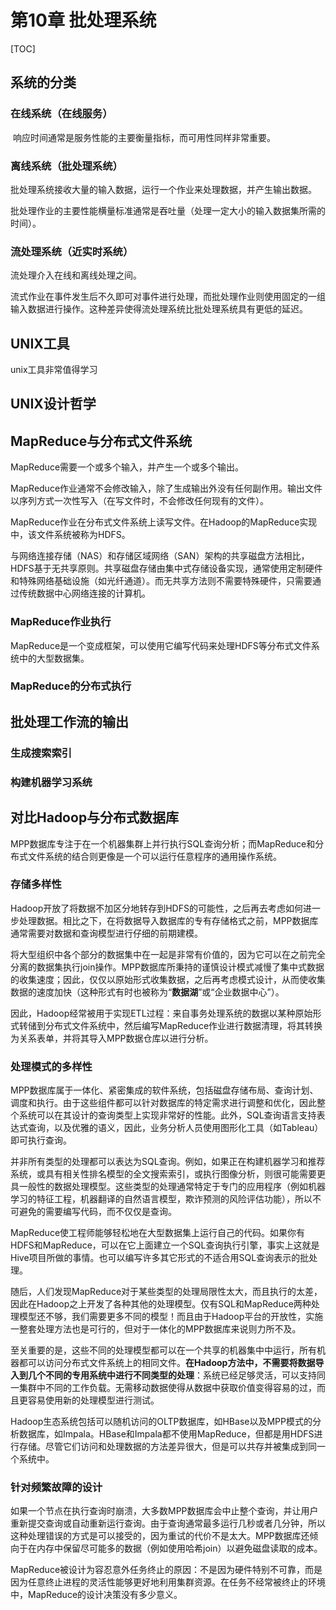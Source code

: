 # 第10章 批处理系统

[TOC]

## 系统的分类

### 在线系统（在线服务）

​	响应时间通常是服务性能的主要衡量指标，而可用性同样非常重要。

### 离线系统（批处理系统）

 批处理系统接收大量的输入数据，运行一个作业来处理数据，并产生输出数据。

批处理作业的主要性能横量标准通常是吞吐量（处理一定大小的输入数据集所需的时间）。

### 流处理系统（近实时系统）

流处理介入在线和离线处理之间。

流式作业在事件发生后不久即可对事件进行处理，而批处理作业则使用固定的一组输入数据进行操作。这种差异使得流处理系统比批处理系统具有更低的延迟。

## UNIX工具

unix工具非常值得学习

## UNIX设计哲学

## MapReduce与分布式文件系统

MapReduce需要一个或多个输入，并产生一个或多个输出。

MapReduce作业通常不会修改输入，除了生成输出外没有任何副作用。输出文件以序列方式一次性写入（在写文件时，不会修改任何现有的文件）。

MapReduce作业在分布式文件系统上读写文件。在Hadoop的MapReduce实现中，该文件系统被称为HDFS。

与网络连接存储（NAS）和存储区域网络（SAN）架构的共享磁盘方法相比，HDFS基于无共享原则。共享磁盘存储由集中式存储设备实现，通常使用定制硬件和特殊网络基础设施（如光纤通道）。而无共享方法则不需要特殊硬件，只需要通过传统数据中心网络连接的计算机。

### MapReduce作业执行

MapReduce是一个变成框架，可以使用它编写代码来处理HDFS等分布式文件系统中的大型数据集。

### MapReduce的分布式执行

## 批处理工作流的输出

### 生成搜索索引

### 构建机器学习系统

## 对比Hadoop与分布式数据库

MPP数据库专注于在一个机器集群上并行执行SQL查询分析；而MapReduce和分布式文件系统的结合则更像是一个可以运行任意程序的通用操作系统。

### 存储多样性

Hadoop开放了将数据不加区分地转存到HDFS的可能性，之后再去考虑如何进一步处理数据。相比之下，在将数据导入数据库的专有存储格式之前，MPP数据库通常需要对数据和查询模型进行仔细的前期建模。

将大型组织中各个部分的数据集中在一起是非常有价值的，因为它可以在之前完全分离的数据集执行join操作。MPP数据库所秉持的谨慎设计模式减慢了集中式数据的收集速度；因此，仅仅以原始形式收集数据，之后再考虑模式设计，从而使收集数据的速度加快（这种形式有时也被称为“**数据湖**”或“企业数据中心”）。

因此，Hadoop经常被用于实现ETL过程：来自事务处理系统的数据以某种原始形式转储到分布式文件系统中，然后编写MapReduce作业进行数据清理，将其转换为关系表单，并将其导入MPP数据仓库以进行分析。

### 处理模式的多样性

MPP数据库属于一体化、紧密集成的软件系统，包括磁盘存储布局、查询计划、调度和执行。由于这些组件都可以针对数据库的特定需求进行调整和优化，因此整个系统可以在其设计的查询类型上实现非常好的性能。此外，SQL查询语言支持表达式查询，以及优雅的语义，因此，业务分析人员使用图形化工具（如Tableau）即可执行查询。

并非所有类型的处理都可以表达为SQL查询。例如，如果正在构建机器学习和推荐系统，或具有相关性排名模型的全文搜索索引，或执行图像分析，则很可能需要更具一般性的数据处理模型。这些类型的处理通常特定于专门的应用程序（例如机器学习的特征工程，机器翻译的自然语言模型，欺诈预测的风险评估功能），所以不可避免的需要编写代码，而不仅仅是查询。

MapReduce使工程师能够轻松地在大型数据集上运行自己的代码。如果你有HDFS和MapReduce，可以在它上面建立一个SQL查询执行引擎，事实上这就是Hive项目所做的事情。也可以编写许多其它形式的不适合用SQL查询表示的批处理。

随后，人们发现MapReduce对于某些类型的处理局限性太大，而且执行的太差，因此在Hadoop之上开发了各种其他的处理模型。仅有SQL和MapReduce两种处理模型还不够，我们需要更多不同的模型！而且由于Hadoop平台的开放性，实施一整套处理方法也是可行的，但对于一体化的MPP数据库来说则力所不及。

至关重要的是，这些不同的处理模型都可以在一个共享的机器集中中运行，所有机器都可以访问分布式文件系统上的相同文件。**在Hadoop方法中，不需要将数据导入到几个不同的专用系统中进行不同类型的处理**：系统已经足够灵活，可以支持同一集群中不同的工作负载。无需移动数据使得从数据中获取价值变得容易的过，而且更容易使用新的处理模型进行测试。

Hadoop生态系统包括可以随机访问的OLTP数据库，如HBase以及MPP模式的分析数据库，如Impala。HBase和Impala都不使用MapReduce，但都是用HDFS进行存储。尽管它们访问和处理数据的方法差异很大，但是可以共存并被集成到同一个系统中。

### 针对频繁故障的设计

如果一个节点在执行查询时崩溃，大多数MPP数据库会中止整个查询，并让用户重新提交查询或自动重新运行查询。由于查询通常最多运行几秒或者几分钟，所以这种处理错误的方式是可以接受的，因为重试的代价不是太大。MPP数据库还倾向于在内存中保留尽可能多的数据（例如使用哈希join）以避免磁盘读取的成本。

MapReduce被设计为容忍意外任务终止的原因：不是因为硬件特别不可靠，而是因为任意终止进程的灵活性能够更好地利用集群资源。在任务不经常被终止的环境中，MapReduce的设计决策没有多少意义。

